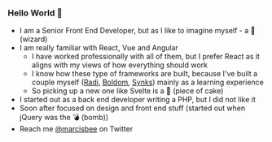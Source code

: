 ### Hello World 👋

- I am a Senior Front End Developer, but as I like to imagine myself - a 🧙 (wizard)
- I am really familiar with React, Vue and Angular
  - I have worked professionally with all of them, but I prefer React as it aligns with my views of how everything should work
  - I know how these type of frameworks are built, because I've built a couple myself ([Radi](https://radi.js.org), [Boldom](https://boldom.js.org), [Synks](https://github.com/Marcisbee/synks)) mainly as a learning experience
  - So picking up a new one like Svelte is a 🍰 (piece of cake)
- I started out as a back end developer writing a PHP, but I did not like it
- Soon after focused on design and front end stuff (started out when jQuery was the 💣 (bomb))
- Reach me [@marcisbee](https://twitter.com/marcisbee) on Twitter
